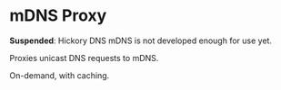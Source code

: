 # mDNS Proxy

**Suspended**: Hickory DNS mDNS is not developed enough for use yet.

Proxies unicast DNS requests to mDNS.

On-demand, with caching.
